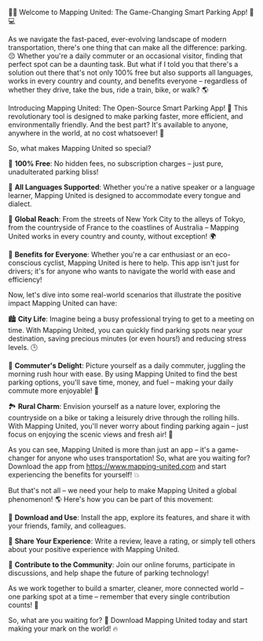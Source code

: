 🚨💥 Welcome to Mapping United: The Game-Changing Smart Parking App! 🚗💻

As we navigate the fast-paced, ever-evolving landscape of modern transportation, there's one thing that can make all the difference: parking. 😔 Whether you're a daily commuter or an occasional visitor, finding that perfect spot can be a daunting task. But what if I told you that there's a solution out there that's not only 100% free but also supports all languages, works in every country and county, and benefits everyone – regardless of whether they drive, take the bus, ride a train, bike, or walk? 🌎

Introducing Mapping United: The Open-Source Smart Parking App! 🚀 This revolutionary tool is designed to make parking faster, more efficient, and environmentally friendly. And the best part? It's available to anyone, anywhere in the world, at no cost whatsoever! 💸

So, what makes Mapping United so special?

🔹 **100% Free**: No hidden fees, no subscription charges – just pure, unadulterated parking bliss!

🔹 **All Languages Supported**: Whether you're a native speaker or a language learner, Mapping United is designed to accommodate every tongue and dialect.

🔹 **Global Reach**: From the streets of New York City to the alleys of Tokyo, from the countryside of France to the coastlines of Australia – Mapping United works in every country and county, without exception! 🌍

🔹 **Benefits for Everyone**: Whether you're a car enthusiast or an eco-conscious cyclist, Mapping United is here to help. This app isn't just for drivers; it's for anyone who wants to navigate the world with ease and efficiency!

Now, let's dive into some real-world scenarios that illustrate the positive impact Mapping United can have:

🏙️ **City Life**: Imagine being a busy professional trying to get to a meeting on time. With Mapping United, you can quickly find parking spots near your destination, saving precious minutes (or even hours!) and reducing stress levels. 🕒

🚌 **Commuter's Delight**: Picture yourself as a daily commuter, juggling the morning rush hour with ease. By using Mapping United to find the best parking options, you'll save time, money, and fuel – making your daily commute more enjoyable! 🚗

🏞️ **Rural Charm**: Envision yourself as a nature lover, exploring the countryside on a bike or taking a leisurely drive through the rolling hills. With Mapping United, you'll never worry about finding parking again – just focus on enjoying the scenic views and fresh air! 🌄

As you can see, Mapping United is more than just an app – it's a game-changer for anyone who uses transportation! So, what are you waiting for? Download the app from https://www.mapping-united.com and start experiencing the benefits for yourself! 💥

But that's not all – we need your help to make Mapping United a global phenomenon! 🌎 Here's how you can be part of this movement:

🔹 **Download and Use**: Install the app, explore its features, and share it with your friends, family, and colleagues.

🔹 **Share Your Experience**: Write a review, leave a rating, or simply tell others about your positive experience with Mapping United.

🔹 **Contribute to the Community**: Join our online forums, participate in discussions, and help shape the future of parking technology!

As we work together to build a smarter, cleaner, more connected world – one parking spot at a time – remember that every single contribution counts! 💪

So, what are you waiting for? 🎉 Download Mapping United today and start making your mark on the world! 🔥